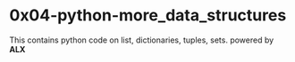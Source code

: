 # 0x04-python-more_data_structures
This contains python code on list, dictionaries, tuples, sets.
powered by <strong>ALX</strong>
